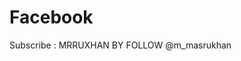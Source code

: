 # Facebook
Subscribe : MRRUXHAN BY                                                                                                                                  FOLLOW @m_masrukhan
